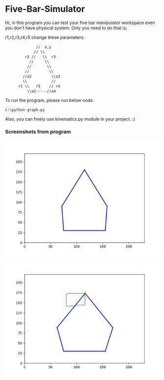 # Five-Bar-Simulator

Hi, in this program you can test your five bar manipulator workspace even you don't have physical system.
Only you need to do that is;

r1,r2,r3,r4,r5 change these parameters.

```
              //  x,y
             // \\
         r2 //   \\  r3
           //     \\
          //       \\
         //         \\
        //a2         \\a3
        \\           //
      r1 \\   r5    // r4
          \\a1-----//a4
```

To run the program, please run below code.

```
c:\python graph.py
```

Also, you can freely use kinematics.py module in your project. :)

### Screenshots from program


![alt text](https://raw.githubusercontent.com/mhepeyiler/Five-Bar-Simulator/master/images/simulator_screen.png)


![alt text](https://raw.githubusercontent.com/mhepeyiler/Five-Bar-Simulator/master/images/moved.png)
